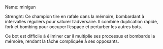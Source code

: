 Name: minigun

Strenght: Ce champion tire en rafale dans la mémoire, bombardant à intervalles réguliers pour saturer l’adversaire. Il combine duplication rapide, fork et bombing pour occuper l’espace et perturber les autres bots.

Ce bot est difficile à éliminer car il multiplie ses processus et bombarde la mémoire, rendant la tâche compliquée à ses opposants.
